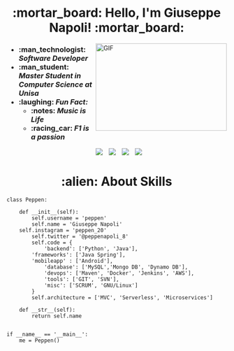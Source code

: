 <h1 align="center"> :mortar_board: Hello, I'm Giuseppe Napoli! :mortar_board: </h1>

<img align="right" top="500" height="200" width="300" alt="GIF" src="https://media.giphy.com/media/SWoSkN6DxTszqIKEqv/giphy.gif">

 <div class="icons-social">
 	<div>
 		<h3> <ul align="left">
			<li>:man_technologist: <i>Software Developer</i> </li>
	   	     	<li>:man_student: <i>Master Student in Computer Science at Unisa</i> </li>
            	     	<li>:laughing: <i>Fun Fact:</i>
				<ul> 
					<li>:notes: <i>Music is Life</i> </li>
					<li>:racing_car: <i>F1 is a passion</i> </li>
				</ul>
			</li>
		      </ul>
		</h3>
	</div>
	<div align="center">
        <a style="margin-left: 10px;"  target="_blank" href="https://www.linkedin.com/in/giuseppe-napoli-768563169/">
		<img src="https://img.icons8.com/doodle/40/000000/linkedin--v2.png"></a>
        <a style="margin-left: 10px;" target="_blank" href="https://github.com/Peppen">
		<img src="https://img.icons8.com/doodle/40/000000/github--v1.png"></a>
        <a style="margin-left: 10px;" target="_blank" href="https://www.instagram.com/peppen_20/">
		<img src="https://img.icons8.com/doodle/40/000000/instagram-new--v2.png"></a>
	<a style="margin-left: 10px;" target="_blank" href="https://twitter.com/20_peppe">
		<img src="https://img.icons8.com/doodle/1x/twitter-squared--v2.png" ></a>
	</div>
 </div>

<h1 align="center"> :alien: About Skills </h1>

`````
class Peppen:

    def __init__(self):
        self.username = 'peppen'
        self.name = 'Giuseppe Napoli'
	self.instagram = 'peppen_20'
        self.twitter = '@peppenapoli_8'
        self.code = {
            'backend': ['Python', 'Java'],
	    'frameworks': ['Java Spring'],
	    'mobileapp' : ['Android'],
            'database': ['MySQL','Mongo DB', 'Dynamo DB'],
            'devops': ['Maven', 'Docker', 'Jenkins', 'AWS'],
            'tools': ['GIT', 'SVN'],
            'misc': ['SCRUM', 'GNU/Linux']
        }
        self.architecture = ['MVC', 'Serverless', 'Microservices']

    def __str__(self):
        return self.name


if __name__ == '__main__':
    me = Peppen()
`````








